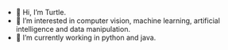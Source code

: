 - 👋 Hi, I’m Turtle.
- 👀 I’m interested in computer vision, machine learning, artificial intelligence and data manipulation.
- 🌱 I’m currently working in python and java.

<!---
CristianFildan/CristianFildan is a ✨ special ✨ repository because its `README.md` (this file) appears on your GitHub profile.
You can click the Preview link to take a look at your changes.
--->
